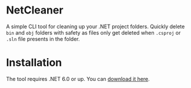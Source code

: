 # NetCleaner

A simple CLI tool for cleaning up your .NET project folders. Quickly delete `bin` and `obj` folders with safety as files only get deleted when `.csproj` or `.sln` file presents in the folder.

# Installation

The tool requires .NET 6.0 or up. You can [download it here](https://dotnet.microsoft.com/en-us/download).

